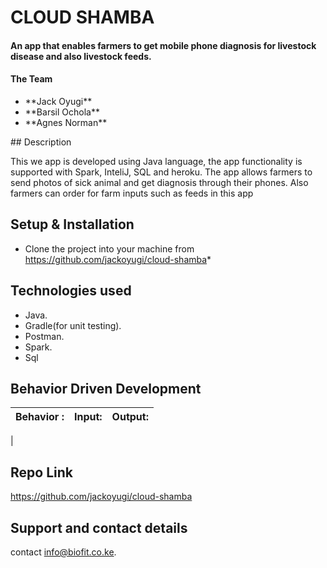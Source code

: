 # CLOUD SHAMBA 

#### An app that enables farmers to get mobile phone diagnosis for livestock disease and also livestock feeds.
#### The Team
<ul>
<li>**Jack Oyugi**</li>
<li>**Barsil Ochola**</li>
<li>**Agnes Norman**</li>
</ul>
## Description

This we app is developed using Java language, the app functionality is supported with Spark, InteliJ, SQL and heroku. The app allows farmers to send photos of sick animal and get diagnosis through their phones. Also farmers can order for farm inputs such as feeds in this app

## Setup & Installation
 

* Clone the project into your machine from https://github.com/jackoyugi/cloud-shamba*




## Technologies used
* Java.
* Gradle(for unit testing).
* Postman.
* Spark.
* Sql


## Behavior Driven Development
 | Behavior :                                | Input:                                                                     | Output: 
 | :---------------------------------------- | :--------------------------------------------------------------------------| :-------------         
 |  
             
## Repo Link
https://github.com/jackoyugi/cloud-shamba


## Support and contact details
contact   info@biofit.co.ke.
